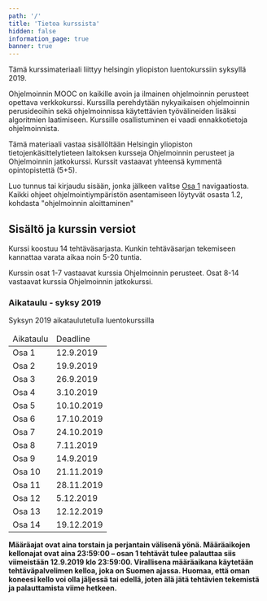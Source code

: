 ```yaml
---
path: '/'
title: 'Tietoa kurssista'
hidden: false
information_page: true
banner: true
---
```


Tämä kurssimateriaali liittyy helsingin yliopiston luentokurssiin syksyllä 2019.

Ohjelmoinnin MOOC on kaikille avoin ja ilmainen ohjelmoinnin perusteet
opettava verkkokurssi. Kurssilla perehdytään nykyaikaisen ohjelmoinnin
perusideoihin sekä ohjelmoinnissa käytettävien työvälineiden lisäksi
algoritmien laatimiseen. Kurssille osallistuminen ei vaadi
ennakkotietoja ohjelmoinnista.

Tämä materiaali vastaa sisällöltään Helsingin yliopiston
tietojenkäsittelytieteen laitoksen kursseja Ohjelmoinnin perusteet ja
Ohjelmoinnin jatkokurssi. Kurssit vastaavat yhteensä kymmentä
opintopistettä (5+5).

Luo tunnus tai kirjaudu sisään, jonka
jälkeen valitse [Osa 1](/osa-1) navigaatiosta.
Kaikki ohjeet ohjelmointiympäristön asentamiseen löytyvät osasta 1.2, kohdasta "ohjelmoinnin aloittaminen"

## Sisältö ja kurssin versiot

Kurssi koostuu 14 tehtäväsarjasta. Kunkin tehtäväsarjan tekemiseen
kannattaa varata aikaa noin 5-20 tuntia. 

Kurssin osat 1-7 vastaavat kurssia Ohjelmoinnin perusteet. Osat 8-14
vastaavat kurssia Ohjelmoinnin jatkokurssi.

### Aikataulu - syksy 2019

Syksyn 2019 aikataulutetulla luentokurssilla

<table>
  <thead>
    <tr>
      <td>Aikataulu</td>
      <td>Deadline</td>
    </tr>
  </th>
  <tbody>
    <tr>
      <td>Osa 1</td>
      <td>12.9.2019</td>
    </tr>
    <tr>
      <td>Osa 2</td>
      <td>19.9.2019</td>
    </tr>
    <tr>
      <td>Osa 3</td>
      <td>26.9.2019</td>
    </tr>
    <tr>
      <td>Osa 4</td>
      <td>3.10.2019</td>
    </tr>
    <tr>
      <td>Osa 5</td>
      <td>10.10.2019</td>
    </tr>
    <tr>
      <td>Osa 6</td>
      <td>17.10.2019</td>
    </tr>
    <tr>
      <td>Osa 7</td>
      <td>24.10.2019</td>
    </tr>
    <tr>
      <td>Osa 8</td>
      <td>7.11.2019</td>
    </tr>
    <tr>
      <td>Osa 9</td>
      <td>14.9.2019</td>
    </tr>
    <tr>
      <td>Osa 10</td>
      <td>21.11.2019</td>
    </tr>
    <tr>
      <td>Osa 11</td>
      <td>28.11.2019</td>
    </tr>
    <tr>
      <td>Osa 12</td>
      <td>5.12.2019</td>
    </tr>
    <tr>
      <td>Osa 13</td>
      <td>12.12.2019</td>
    </tr>
    <tr>
      <td>Osa 14</td>
      <td>19.12.2019</td>
    </tr>
  </tbody>
</table>


<b>
  Määräajat ovat aina torstain ja perjantain välisenä yönä. Määräaikojen kellonajat ovat aina
  23:59:00 – osan 1 tehtävät tulee palauttaa siis viimeistään
  12.9.2019 klo 23:59:00. Virallisena määräaikana
  käytetään tehtäväpalvelimen kelloa, joka on Suomen ajassa. Huomaa,
  että oman koneesi kello voi olla jäljessä tai edellä, joten älä jätä
  tehtävien tekemistä ja palauttamista viime hetkeen.
</b>
